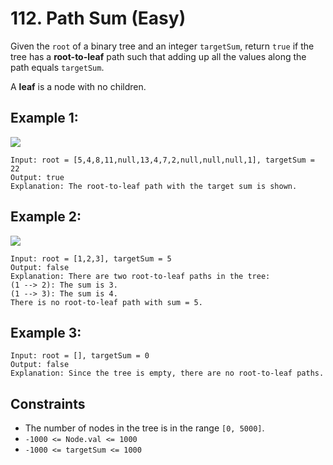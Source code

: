 # 112. Path Sum (Easy)

Given the `root` of a binary tree and an integer `targetSum`, return `true` if
the tree has a **root-to-leaf** path such that adding up all the values along
the path equals `targetSum`.

A **leaf** is a node with no children.

## Example 1:

![](https://assets.leetcode.com/uploads/2021/01/18/pathsum1.jpg)

    
    
    Input: root = [5,4,8,11,null,13,4,7,2,null,null,null,1], targetSum = 22
    Output: true
    Explanation: The root-to-leaf path with the target sum is shown.
    

## Example 2:

![](https://assets.leetcode.com/uploads/2021/01/18/pathsum2.jpg)

    
    
    Input: root = [1,2,3], targetSum = 5
    Output: false
    Explanation: There are two root-to-leaf paths in the tree:
    (1 --> 2): The sum is 3.
    (1 --> 3): The sum is 4.
    There is no root-to-leaf path with sum = 5.
    

## Example 3:

    
    
    Input: root = [], targetSum = 0
    Output: false
    Explanation: Since the tree is empty, there are no root-to-leaf paths.
    

## Constraints

  * The number of nodes in the tree is in the range `[0, 5000]`.
  * `-1000 <= Node.val <= 1000`
  * `-1000 <= targetSum <= 1000`
